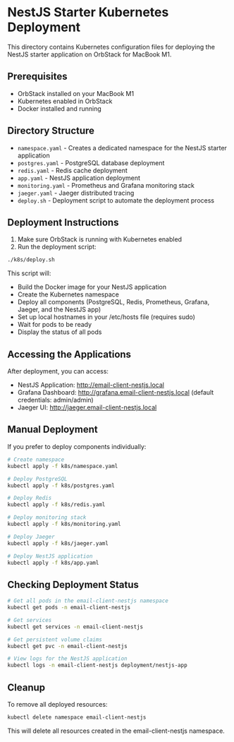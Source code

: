 # NestJS Starter Kubernetes Deployment

This directory contains Kubernetes configuration files for deploying the NestJS starter application on OrbStack for MacBook M1.

## Prerequisites

- OrbStack installed on your MacBook M1
- Kubernetes enabled in OrbStack
- Docker installed and running

## Directory Structure

- `namespace.yaml` - Creates a dedicated namespace for the NestJS starter application
- `postgres.yaml` - PostgreSQL database deployment
- `redis.yaml` - Redis cache deployment
- `app.yaml` - NestJS application deployment
- `monitoring.yaml` - Prometheus and Grafana monitoring stack
- `jaeger.yaml` - Jaeger distributed tracing
- `deploy.sh` - Deployment script to automate the deployment process

## Deployment Instructions

1. Make sure OrbStack is running with Kubernetes enabled
2. Run the deployment script:

```bash
./k8s/deploy.sh
```

This script will:
- Build the Docker image for your NestJS application
- Create the Kubernetes namespace
- Deploy all components (PostgreSQL, Redis, Prometheus, Grafana, Jaeger, and the NestJS app)
- Set up local hostnames in your /etc/hosts file (requires sudo)
- Wait for pods to be ready
- Display the status of all pods

## Accessing the Applications

After deployment, you can access:

- NestJS Application: http://email-client-nestjs.local
- Grafana Dashboard: http://grafana.email-client-nestjs.local (default credentials: admin/admin)
- Jaeger UI: http://jaeger.email-client-nestjs.local

## Manual Deployment

If you prefer to deploy components individually:

```bash
# Create namespace
kubectl apply -f k8s/namespace.yaml

# Deploy PostgreSQL
kubectl apply -f k8s/postgres.yaml

# Deploy Redis
kubectl apply -f k8s/redis.yaml

# Deploy monitoring stack
kubectl apply -f k8s/monitoring.yaml

# Deploy Jaeger
kubectl apply -f k8s/jaeger.yaml

# Deploy NestJS application
kubectl apply -f k8s/app.yaml
```

## Checking Deployment Status

```bash
# Get all pods in the email-client-nestjs namespace
kubectl get pods -n email-client-nestjs

# Get services
kubectl get services -n email-client-nestjs

# Get persistent volume claims
kubectl get pvc -n email-client-nestjs

# View logs for the NestJS application
kubectl logs -n email-client-nestjs deployment/nestjs-app
```

## Cleanup

To remove all deployed resources:

```bash
kubectl delete namespace email-client-nestjs
```

This will delete all resources created in the email-client-nestjs namespace.
